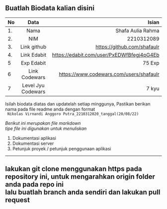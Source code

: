 **Buatlah Biodata kalian disini** <br />
----------------------------------------
|No | Data  | Isian|
|---|:-------:|------:|
|1. |Nama     | Shafa Aulia Rahma |
|2.| NIM        | 2210312089 |
|3. |Link github | https://github.com/shafaulr |
|4.| Link Edabit | https://edabit.com/user/PxEDWfBfegj4pG4Eb |
|5|Exp Edabit   | 75 Exp |
|6| Link Codewars|  https://www.codewars.com/users/shafaulr  |
|7| Level Jyu Codewars|7 kyu|

Isilah biodata diatas dan updatelah setiap minggunya,
Pastikan berikan nama pada file readme anda dengan format <br/>
`
Nikolas Virnandi Anggoro Putra_2210312020_tanggal(20/08/22)` 

*Berikut ini merupakan file markdown <br/> tipe file ini digunakan untuk menuliskan*
1. Dokumentasi aplikasi
2. Dokumentasi server
3. Petunjuk proyek / petunjuk penggunaan aplikasi
----
**lakukan git clone menggunakan https pada repository ini, untuk mengarahkan origin folder anda pada repo ini<br/> lalu buatlah branch anda sendiri dan lakukan pull request**
----

